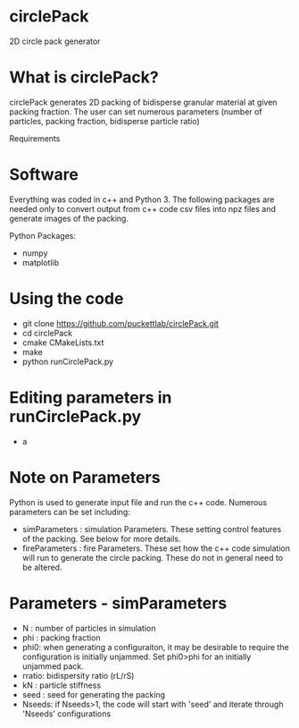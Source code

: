 # circlePack

2D circle pack generator

# What is circlePack?

circlePack generates 2D packing of bidisperse granular material at given packing fraction.  The user can set numerous parameters (number of particles, packing fraction, bidisperse particle ratio)

Requirements

# Software

Everything was coded in c++ and Python 3.  The following packages are needed only to convert output from c++ code csv files into npz files and generate images of the packing.

Python Packages:
- numpy
- matplotlib

# Using the code

- git clone https://github.com/puckettlab/circlePack.git
- cd circlePack
- cmake CMakeLists.txt
- make
- python runCirclePack.py

# Editing parameters in runCirclePack.py
- a


# Note on Parameters

Python is used to generate input file and run the c++ code.  Numerous parameters can be set including:
- simParameters : simulation Parameters. These setting control features of the packing.  See below for more details.
- fireParameters : fire Parameters.  These set how the c++ code simulation will run to generate the circle packing. These do not in general need to be altered.

# Parameters - simParameters

- N   : number of particles in simulation   
- phi : packing fraction
- phi0: when generating a configuraiton, it may be desirable to require the configuration is initially unjammed.  Set phi0>phi for an initially unjammed pack.  
- rratio: bidispersity ratio (rL/rS)
- kN  : particle stiffness
- seed : seed for generating the packing
- Nseeds: if Nseeds>1, the code will start with 'seed' and iterate through 'Nseeds' configurations
